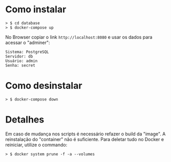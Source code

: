 # Como instalar

    > $ cd database
    > $ docker-compose up

No Browser copiar o link `http://localhost:8080` e usar os dados para acessar o "adminer":
    
    Sistema: PostgreSQL
    Servidor: db
    Usuário: admin
    Senha: secret

# Como desinstalar

    > $ docker-compose down

# Detalhes

Em caso de mudança nos scripts é necessário refazer o build da "image". A reinstalação do "container" não é suficiente. Para deletar tudo no Docker e reiniciar, utilize o commando:
    
    > $ docker system prune -f -a --volumes   